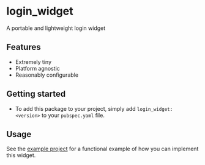 # login_widget

A portable and lightweight login widget

## Features

* Extremely tiny
* Platform agnostic
* Reasonably configurable

## Getting started

* To add this package to your project, simply add `login_widget: <version>` to your `pubspec.yaml` file.

## Usage

See the [example project](example) for a functional example of how you can implement this widget.
